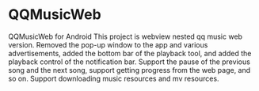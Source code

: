 # QQMusicWeb
QQMusicWeb for Android
This project is webview nested qq music web version. Removed the pop-up window to the app and various advertisements, added the bottom bar of the playback tool, and added the playback control of the notification bar. Support the pause of the previous song and the next song, support getting progress from the web page, and so on. Support downloading music resources and mv resources.
